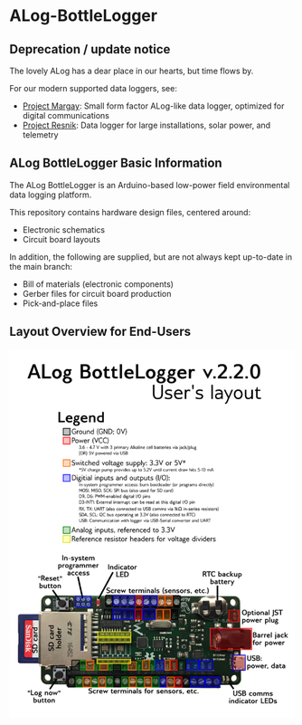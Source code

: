 ALog-BottleLogger
=================

## Deprecation / update notice

The lovely ALog has a dear place in our hearts, but time flows by.

For our modern supported data loggers, see:
* [Project Margay](https://github.com/NorthernWidget-Skunkworks/Project-Margay): Small form factor ALog-like data logger, optimized for digital communications
* [Project Resnik](https://github.com/NorthernWidget-Skunkworks/Project-Resnik): Data logger for large installations, solar power, and telemetry

## ALog BottleLogger Basic Information

The ALog BottleLogger is an Arduino-based low-power field environmental data logging platform.

This repository contains hardware design files, centered around:
* Electronic schematics
* Circuit board layouts

In addition, the following are supplied, but are not always kept up-to-date in the main branch:
* Bill of materials (electronic components)
* Gerber files for circuit board production
* Pick-and-place files

## Layout Overview for End-Users

![Layout guide for end-users](https://github.com/NorthernWidget/ALog-BottleLogger/blob/master/Diagrams/ALogUsersLayout.png?raw=true)

<!--
![Major components](https://github.com/NorthernWidget/ALog-BottleLogger/blob/master/Diagrams/ALogComponents.png?raw=true)

## Significant components

<img alt="Major components" src="https://github.com/NorthernWidget/ALog-BottleLogger/blob/master/Diagrams/ALogComponents.png?raw=true" width="1000">

<img alt="Layout guide for end-users" src="https://github.com/NorthernWidget/ALog-BottleLogger/blob/master/Diagrams/ALogUsersLayout.png?raw=true" width="1000">
-->
